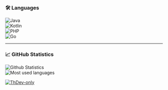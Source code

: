 ### 🛠️ Languages

![Java](https://img.shields.io/badge/Java-%23ED8B00.svg?style=flat-square&logo=java&logoColor=white)  
![Kotlin](https://img.shields.io/badge/Kotlin-%230095D5.svg?style=flat-square&logo=kotlin&logoColor=white)  
![PHP](https://img.shields.io/badge/PHP-%23777BB4.svg?style=flat-square&logo=php&logoColor=white)  
![Go](https://img.shields.io/badge/Go-%2300ADD8.svg?style=flat-square&logo=go&logoColor=white)  

---

### 📈 GitHub Statistics 

![Github Statistics](https://github-readme-stats.vercel.app/api?username=ThDev-only&show_icons=true&theme=tokyonight)  
![Most used languages](https://github-readme-stats.vercel.app/api/top-langs/?username=ThDev-only&layout=compact&theme=tokyonight)

<p /*align="center"*/> <a href="https://github.com/ryo-ma/github-profile-trophy"><img
                src="https://github-profile-trophy.vercel.app/?username=ThDev-only&theme=tokyonight&column=4&row=1&no_bg=true"
                alt="ThDev-only" /></a>
